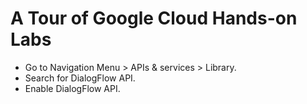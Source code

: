 # A Tour of Google Cloud Hands-on Labs

- Go to Navigation Menu > APIs & services > Library.
- Search for DialogFlow API.
- Enable DialogFlow API.
